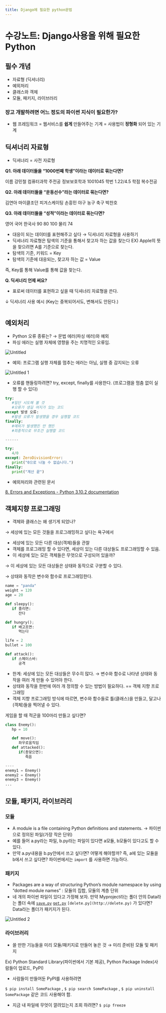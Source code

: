 ```yaml
---
title: Django에 필요한 python문법
---
```



# 수강노트: Django사용을 위해 필요한 Python

## 필수 개념

- 자료형 (딕셔너리)
- 예외처리
- 클래스와 객체
- 모듈, 패키지, 라이브러리

### 장고 개발하려면 어느 정도의 파이썬 지식이 필요한가?

- 웹 프레임워크 = 웹서비스를 **쉽게** 만들어주는 기계 = 사용법이 **정형화** 되어 있는 기계

## 딕셔너리 자료형

- 딕셔너리 = 사전 자료형

**Q1. 아래 데이터들을 “1000번째 학생”이라는 데이터로 묶는다면?**

이름 강민철 컴퓨터과학 주전공 정보보호학과 1001045 학번 1.22/4.5 학점 복수전공

**Q2. 아래 데이터들을 “운동선수”라는 데이터로 묶는다면?**

김연아 마이클조던 피겨스케이팅 손흥민 야구 농구 축구 박찬호

**Q3. 아래 데이터들을 “성적”이라는 데이터로 묶는다면?**

영어 국어 한국사 90 80 100 물리 74

- 대응이 되는 데이터를 표현해주고 싶다 → 딕셔너리 자료형을 사용하기
- 딕셔너리 자료형은 탐색의 기준을 통해서 찾고자 하는 값을 찾는다
  EX) Apple의 뜻을 찾으려면 A를 기준으로 찾는다.
- 탐색의 기준, 키워드 = Key
- 탐색의 기준에 대응되는, 찾고자 하는 값 = Value

즉, Key를 통해 Value를 통해 값을 찾는다.

**Q. 딕셔너리 언제 써요?**

- 표로써 데이터를 표현하고 싶을 때 딕셔너리 자료형을 쓴다.

↓ 딕셔너리 사용 예시 (Key는 중복되어서도, 변해서도 안된다.)

```python

```

## 예외처리

- Python 오류 종류는? → 문법 에러(파싱 에러)와 예외
- 파싱 에러는 실행 자체에 영향을 주는 치명적인 오류임.

![Untitled](https://user-images.githubusercontent.com/81297662/167301163-9296bd47-b90e-48de-98f7-62d8b723f06a.png)

- 예외: 프로그램 실행 자체를 멈추는 에러는 아님, 실행 중 감지되는 오류

![Untitled 1](https://user-images.githubusercontent.com/81297662/167301161-bbe12684-8512-4619-afca-0952806b3f6b.png)

- 오류를 핸들링하려면? try, except, finally를 사용한다. (프로그램을 멈춤 없이 실행 할 수 있다)

```python
try:
   #일단 시도해 볼 것
   #오류가 생길 여지가 있는 코드
except 발생 오류:
   #발생 오류가 발생했을 경우 실행할 코드
finally:
   #예외가 발생했든 안 했든
   #최종적으로 무조건 실행할 코드

------

try:
   4/0
except: ZeroDivisionError:
   print("0으로 나눌 수 없습니다.")
finally:
   print("계산 끝")
```

- 예외처리와 관련된 문서

[8. Errors and Exceptions - Python 3.10.2 documentation](https://docs.python.org/ko/3/tutorial/errors.html)

## 객체지향 프로그래밍

- 객체와 클래스는 왜 생기게 되었나?

→ 세상에 있는 모든 것들을 프로그래밍하고 싶다는 욕구에서

- 세상에 있는 모든 다른 대상(객체)들을 관찰
- 객체를 프로그래밍 할 수 있다면, 세상이 있는 다른 대상들도 프로그래밍할 수 있음.
- 이 세상에 있는 모든 객체들은 무엇으로 구성되어 있을까?

→ 이 세상에 있는 모든 대상들은 상태와 동작으로 구분할 수 있다.

→ 상태와 동작은 변수와 함수로 프로그래밍한다.

```python
name = "panda"
weight = 120
age = 20

def sleepy():
   if 졸리면:
      잔다

def hungry();
   if 배고프면:
      먹는다
```

```python
life = 2
bullet = 100

def attack():
   if 스페이스바:
      공격
```

- 한계: 세상에 있는 모든 대상들은 무수히 많다. → 변수와 함수로 나타낸 상태와 동작을 여러 개 만들 수 있어야 한다.
- 상태와 동작을 한번에 여러 개 정의할 수 있는 방법이 필요하다. == 객체 지향 프로그래밍
- 객체 지향 프로그래밍 방식에 따르면, 변수와 함수들로 틀(클래스)을 만들고, 달고나(객체)들을 찍어낼 수 있다.

게임을 할 때 적군을 100마리 만들고 싶다면?

```python
class Enemy():
   hp = 10

   def move():
      좌우로움직임
   def attacked():
      if(총맞으면):
         죽음

----
enemy1 = Enemy()
enemy2 = Enemy()
enemy3 = Enemy()
...
```

## 모듈, 패키지, 라이브러리

### 모듈

- A module is a file containing Python definitions and statements. → 파이썬으로 정의된 파일(가장 작은 단위)
- 예를 들어 a.py라는 파일, b.py라는 파일이 있다면 a모듈, b모듈이 있다고도 할 수 있다.
- 만약 a.py내용을 b.py안에서 쓰고 싶다면? 어떻게 해야할까? 즉, a에 있는 모듈을 b에서 쓰고 싶다면? 파이썬에서는 `import` 를 사용하면 가능하다.

### 패키지

- Packages are a way of structuring Python’s module namespace by using “dotted module names” : 모듈의 집합, 모듈의 계층 단위
- 네 개의 파이썬 파일이 있다고 가정해 보자. 만약 Myproject라는 폴더 안의 Data라는 폴더 속에 [`save.py`](http://save.py) [`get.py`](http://get.py) `[delete.py](http://delete.py)` 가 있다면? Data라는 폴더가 패키지가 된다.

![Untitled 2](https://user-images.githubusercontent.com/81297662/167301162-a4ab724c-3bc4-405f-a24d-488ba595cdea.png)

### 라이브러리

- 쓸 만한 기능들을 미리 모듈/패키지로 만들어 놓은 것 → 미리 준비된 모듈 및 패키지

Ex) Python Standard Library(파이썬에서 기본 제공), Python Package Index(사람들이 업로드, PyPI)

- 사람들이 만들어둔 PyPI를 사용하려면

`$ pip install SomePackage` , `$ pip search SomePackage` , `$ pip uninstall SomePackage` 같은 코드 사용해야 함.

- 지금 내 파일에 무엇이 깔려있는지 조회 하려면? `$ pip freeze`
